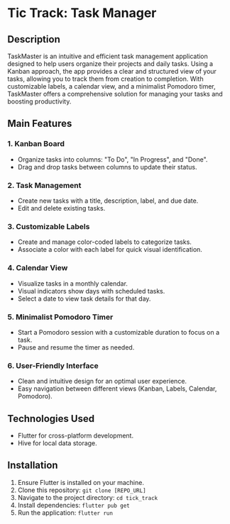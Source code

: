 # Tic Track: Task Manager

## Description
TaskMaster is an intuitive and efficient task management application designed to help users organize their projects and daily tasks. Using a Kanban approach, the app provides a clear and structured view of your tasks, allowing you to track them from creation to completion. With customizable labels, a calendar view, and a minimalist Pomodoro timer, TaskMaster offers a comprehensive solution for managing your tasks and boosting productivity.

## Main Features

### 1. Kanban Board
- Organize tasks into columns: "To Do", "In Progress", and "Done".
- Drag and drop tasks between columns to update their status.

### 2. Task Management
- Create new tasks with a title, description, label, and due date.
- Edit and delete existing tasks.

### 3. Customizable Labels
- Create and manage color-coded labels to categorize tasks.
- Associate a color with each label for quick visual identification.

### 4. Calendar View
- Visualize tasks in a monthly calendar.
- Visual indicators show days with scheduled tasks.
- Select a date to view task details for that day.

### 5. Minimalist Pomodoro Timer
- Start a Pomodoro session with a customizable duration to focus on a task.
- Pause and resume the timer as needed.

### 6. User-Friendly Interface
- Clean and intuitive design for an optimal user experience.
- Easy navigation between different views (Kanban, Labels, Calendar, Pomodoro).

## Technologies Used
- Flutter for cross-platform development.
- Hive for local data storage.

## Installation
1. Ensure Flutter is installed on your machine.
2. Clone this repository: `git clone [REPO_URL]`
3. Navigate to the project directory: `cd tick_track`
4. Install dependencies: `flutter pub get`
5. Run the application: `flutter run`